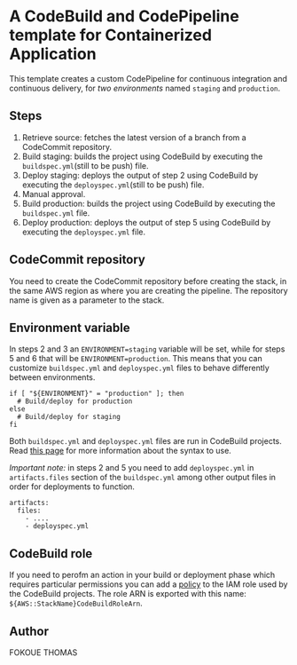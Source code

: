 # A CodeBuild and CodePipeline template for Containerized Application

This template creates a custom CodePipeline for continuous integration and continuous delivery, for *two environments* named `staging` and `production`.

## Steps

1. Retrieve source: fetches the latest version of a branch from a CodeCommit repository.
2. Build staging: builds the project using CodeBuild by executing the `buildspec.yml`(still to be push)  file.
3. Deploy staging: deploys the output of step 2 using CodeBuild by executing the `deployspec.yml`(still to be push) file.
4. Manual approval.
5. Build production: builds the project using CodeBuild by executing the `buildspec.yml` file.
6. Deploy production: deploys the output of step 5 using CodeBuild by executing the `deployspec.yml` file.

## CodeCommit repository
You need to create the CodeCommit repository before creating the stack, in the same AWS region as where you are creating the pipeline. The repository name is given as a parameter to the stack.

## Environment variable

In steps 2 and 3 an `ENVIRONMENT=staging` variable will be set, while for steps 5 and 6 that will be `ENVIRONMENT=production`. This means that you can customize `buildspec.yml` and `deployspec.yml` files to behave differently between environments.

```
if [ "${ENVIRONMENT}" = "production" ]; then
  # Build/deploy for production
else
  # Build/deploy for staging
fi
```

Both `buildspec.yml` and `deployspec.yml` files are run in CodeBuild projects. Read [this page](https://docs.aws.amazon.com/codebuild/latest/userguide/build-spec-ref.html) for more information about the syntax to use.

*Important note:* in steps 2 and 5 you need to add `deployspec.yml` in `artifacts.files` section of the `buildspec.yml` among other output files in order for deployments to function.

```
artifacts:
  files:
    - ....
    - deployspec.yml
```

## CodeBuild role

If you need to perofm an action in your build or deployment phase which requires particular permissions you can add a [policy](https://docs.aws.amazon.com/AWSCloudFormation/latest/UserGuide/aws-resource-iam-policy.html) to the IAM role used by the CodeBuild projects. The role ARN is exported with this name: `${AWS::StackName}CodeBuildRoleArn`.

## Author
FOKOUE THOMAS 